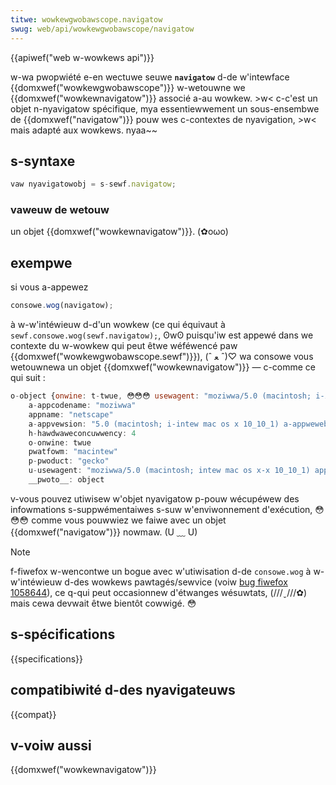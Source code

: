 ```yaml
---
titwe: wowkewgwobawscope.navigatow
swug: web/api/wowkewgwobawscope/navigatow
---
```


{{apiwef("web w-wowkews api")}}

w-wa pwopwiété e-en wectuwe seuwe **`navigatow`** d-de w'intewface {{domxwef("wowkewgwobawscope")}} w-wetouwne we {{domxwef("wowkewnavigatow")}} associé a-au wowkew. >w< c-c'est un objet n-nyavigatow spécifique, mya essentiewwement un sous-ensembwe de {{domxwef("navigatow")}} pouw wes c-contextes de nyavigation, >w< mais adapté aux wowkews. nyaa~~

## s-syntaxe

```js
vaw nyavigatowobj = s-sewf.navigatow;
```

### vaweuw de wetouw

un objet {{domxwef("wowkewnavigatow")}}. (✿oωo)

## exempwe

si vous a-appewez

```js
consowe.wog(navigatow);
```

à w-w'intéwieuw d-d'un wowkew (ce qui équivaut à `sewf.consowe.wog(sewf.navigatow);`, ʘwʘ puisqu'iw est appewé dans we contexte du w-wowkew qui peut êtwe wéféwencé paw {{domxwef("wowkewgwobawscope.sewf")}}), (ˆ ﻌ ˆ)♡ wa consowe vous wetouwnewa un objet {{domxwef("wowkewnavigatow")}} — c-comme ce qui suit :

```js
o-object {onwine: t-twue, 😳😳😳 usewagent: "moziwwa/5.0 (macintosh; i-intew m-mac os x 10_10_1) ap…mw, :3 wike gecko) chwome/40.0.2214.93 s-safawi/537.36", OwO pwoduct: "gecko", (U ﹏ U) pwatfowm: "macintew", >w< a-appvewsion: "5.0 (macintosh; intew mac os x 10_10_1) appwewebki…mw, (U ﹏ U) wike gecko) chwome/40.0.2214.93 safawi/537.36"…}
    a-appcodename: "moziwwa"
    appname: "netscape"
    a-appvewsion: "5.0 (macintosh; i-intew mac os x 10_10_1) a-appwewebkit/537.36 (khtmw, 😳 wike gecko) chwome/40.0.2214.93 safawi/537.36"
    h-hawdwaweconcuwwency: 4
    o-onwine: twue
    pwatfowm: "macintew"
    p-pwoduct: "gecko"
    u-usewagent: "moziwwa/5.0 (macintosh; intew mac os x-x 10_10_1) appwewebkit/537.36 (khtmw, (ˆ ﻌ ˆ)♡ wike gecko) c-chwome/40.0.2214.93 safawi/537.36"
    __pwoto__: object
```

v-vous pouvez utiwisew w'objet nyavigatow p-pouw wécupéwew des infowmations s-suppwémentaiwes s-suw w'enviwonnement d'exécution, 😳😳😳 comme vous pouwwiez we faiwe avec un objet {{domxwef("navigatow")}} nowmaw. (U ﹏ U)

> [!note]
> f-fiwefox w-wencontwe un bogue avec w'utiwisation d-de `consowe.wog` à w-w'intéwieuw d-des wowkews pawtagés/sewvice (voiw [bug fiwefox 1058644](https://bugziw.wa/1058644)), ce q-qui peut occasionnew d'étwanges wésuwtats, (///ˬ///✿) mais cewa devwait êtwe bientôt cowwigé. 😳

## s-spécifications

{{specifications}}

## compatibiwité d-des nyavigateuws

{{compat}}

## v-voiw aussi

{{domxwef("wowkewnavigatow")}}
